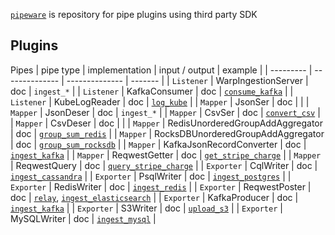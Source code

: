 [`pipeware`] is repository for pipe plugins using third party SDK

## Plugins
Pipes
| pipe type | implementation | input / output | example |
| --------- | -------------- | -------------- | ------- |
| `Listener`  | WarpIngestionServer | doc | `ingest_*` |
| `Listener` | KafkaConsumer | doc | [`consume_kafka`] |
| `Listener` | KubeLogReader | doc | [`log_kube`] |
| `Mapper` | JsonSer | doc |  |
| `Mapper` | JsonDeser | doc | `ingest_*` |
| `Mapper` | CsvSer | doc | [`convert_csv`] |
| `Mapper` | CsvDeser | doc |  |
| `Mapper` | RedisUnorderedGroupAddAggregator | doc | [`group_sum_redis`] |
| `Mapper` | RocksDBUnorderedGroupAddAggregator | doc | [`group_sum_rocksdb`] |
| `Mapper` | KafkaJsonRecordConverter | doc | [`ingest_kafka`] |
| `Mapper` | ReqwestGetter | doc | [`get_stripe_charge`] |
| `Mapper` | ReqwestQuery | doc | [`query_stripe_charge`] |
| `Exporter` | CqlWriter | doc | [`ingest_cassandra`] |
| `Exporter` | PsqlWriter | doc | [`ingest_postgres`] |
| `Exporter` | RedisWriter | doc | [`ingest_redis`] |
| `Exporter` | ReqwestPoster | doc | [`relay`], [`ingest_elasticsearch`] |
| `Exporter` | KafkaProducer | doc | [`ingest_kafka`] |
| `Exporter` | S3Writer | doc | [`upload_s3`] |
| `Exporter` | MySQLWriter | doc | [`ingest_mysql`] |

[`pipeware`]: https://github.com/pipebase/pipebase/tree/main/pipeware
[`group_sum_redis`]: https://github.com/pipebase/pipebase/tree/main/examples/group_sum_redis
[`group_sum_rocksdb`]: https://github.com/pipebase/pipebase/tree/main/examples/group_sum_rocksdb
[`ingest_cassandra`]: https://github.com/pipebase/pipebase/tree/main/examples/ingest_cassandra
[`ingest_postgres`]: https://github.com/pipebase/pipebase/tree/main/examples/ingest_postgres
[`ingest_redis`]: https://github.com/pipebase/pipebase/tree/main/examples/ingest_redis
[`relay`]: https://github.com/pipebase/pipebase/tree/main/examples/relay
[`consume_kafka`]: https://github.com/pipebase/pipebase/tree/main/examples/consume_kafka
[`ingest_kafka`]: https://github.com/pipebase/pipebase/tree/main/examples/ingest_kafka
[`log_kube`]: https://github.com/pipebase/pipebase/tree/main/examples/log_kube
[`convert_csv`]: https://github.com/pipebase/pipebase/tree/main/examples/convert_csv
[`upload_s3`]: https://github.com/pipebase/pipebase/tree/main/examples/upload_s3
[`ingest_mysql`]: https://github.com/pipebase/pipebase/tree/main/examples/ingest_mysql
[`ingest_elasticsearch`]: https://github.com/pipebase/pipebase/tree/main/examples/ingest_elasticsearch
[`get_stripe_charge`]: https://github.com/pipebase/pipebase/tree/main/examples/get_stripe_charge
[`query_stripe_charge`]: https://github.com/pipebase/pipebase/tree/main/examples/query_stripe_charge